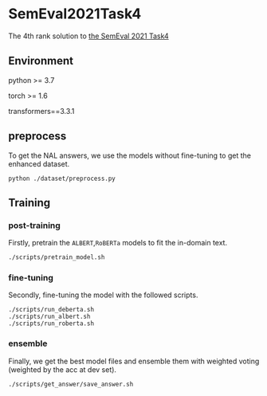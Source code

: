 # SemEval2021Task4

The 4th rank solution to [the SemEval 2021 Task4](https://competitions.codalab.org/competitions/26153)

## Environment

python >= 3.7

torch >= 1.6

transformers==3.3.1

## preprocess

To get the NAL answers, we use the models without fine-tuning to get the enhanced dataset.

```shell
python ./dataset/preprocess.py
```

## Training

### post-training

Firstly, pretrain the `ALBERT`,`RoBERTa` models to fit the in-domain text.

```sh
./scripts/pretrain_model.sh
```

### fine-tuning

Secondly, fine-tuning the model with the followed scripts.

```shell
./scripts/run_deberta.sh
./scripts/run_albert.sh
./scripts/run_roberta.sh
```

### ensemble

Finally, we get the best model files and ensemble them with weighted voting (weighted by the acc at dev set).

```shell
./scripts/get_answer/save_answer.sh
```



